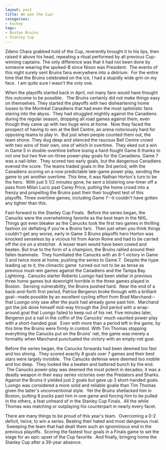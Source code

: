 ```yaml
---
layout: post
title: We won the Cup!
categories:
- hockey
tags:
- Boston Bruins
- Stanley Cup
---
```

Zdeno Chara grabbed hold of the Cup, reverently brought it to his lips, then raised it above his head, repeating a ritual performed by all previous Cup-winning captains. The only difference was that it had not been done by someone wearing the spoked-B since Nixon was President.  The events of this night surely sent Bruins fans everywhere into a delirium.  For the entire time that the Bruins celebrated on the ice, I had a stupidly wide grin on my face.  I am quite sure I wasn't the only one.

When the playoffs started back in April, not many fans would have thought this outcome to be possible.   The Bruins certainly did not make things easy on themselves. They started the playoffs with two disheartening home losses to the Montréal Canadiens that had even the most optimistic fans staring into the abyss.  They had struggled mightily against the Canadiens during the regular season, dropping all road games against them, even though they came up with two huge wins at home.  Now they faced the prospect of having to win at the Bell Centre, an arena notoriously hard for opposing teams to play in.  But just when people counted them out, the team shone. They dug deep and silenced the raucous Bell Centre crowd with two wins of their own, one of which in overtime.  They eked out a win in Game 5 in double-overtime before losing a hard-fought Game 6 thanks to not one but two five-on-three power-play goals for the Canadiens. Game 7 was a nail-biter.  They scored two early goals, but the dangerous Canadiens evened the score. The teams traded goals in the 3rd period, with the Canadiens scoring on a now predictable late-game power play, sending the game to yet another overtime. This time, it was Nathan Horton's turn to be the hero.  With just 5 1/2 minutes gone, he sent a blistering one-timer off a pass from Milan Lucic past Carey Price, putting the home crowd into a frenzy and propelling the Bruins past their their toughest test of this playoffs. Three overtime games, including Game 7--it couldn't have gotten any tighter than this.

Fast-forward to the Stanley Cup Finals.  Before the series began, the Canucks were the overwhelming favorite as the best team in the NHL.  Things got even bleaker as the Canucks took the first two games in thrilling fashion (or deflating if you're a Bruins fan).   Then just when you think things couldn't get any worse, early in Game 3 Bruins playoffs hero Horton was knocked senseless by a vicious hit  from Aaron Rome and had to be carried off the ice on a stretcher.  A lesser team would have been cowed and beaten. But true to the form of a champion, the Bruins rallied around their fallen teammate.  They humiliated the Canucks with an 8-1 victory in Game 3 and twice more at home, pushing the series to Game 7.  Despite the hype leading up to it, the climactic game  turned out not to be as tense as previous must-win games against the Canadiens and the Tampa Bay Lightning.  Canucks starter Roberto Luongo had been stellar in previous three home games but downright horrible in the three games played in Boston.  Sensing vulnerability, the Bruins pushed hard.  Near the end of a back-and-forth first period, Patrice Bergeron broke through with a brilliant goal--made possible by an excellent cycling effort from Brad Marchand--that Luongo only saw after the puck had already gone past him.  Marchand got the job done himself mid-way through the 2nd period with a wrap-around goal that Luongo failed to keep out of his net. Five minutes later, Bergeron put a nail in the coffin of the Canucks' much vaunted power-play with a short-handed goal.  Even with more than a period left in the game, by this time the Bruins were firmly in control. With Tim Thomas stopping everything the Canucks put on the Bruins' net, the game was merely a formality when Marchand punctuated the victory with an empty-net goal.

Before the series began, the Canucks forwards had been deemed too fast and too strong.  They scored exactly 8 goals over 7 games and their best stars were largely invisible.  The Canucks defense were deemed too mobile and too deep.  They looked like a beaten and battered bunch by the end.  The Canucks power-play was deemed the most potent in decades; it was a deadly weapon in their easy series victories over the Predators and Sharks. Against the Bruins it yielded just 2 goals but gave up 3 short-handed goals. Luongo was considered a more solid and reliable goalie than Tim Thomas given the latter's unconventional style.  Yet the Bruins shellacked him in Boston, putting 8 pucks past him in one game and forcing him to be pulled in the others, a feat unheard of in the Stanley Cup Finals.  All the while Thomas was matching or outplaying his counterpart in nearly every facet.

There are many things to be proud of this year's team.  Overcoming a 0-2 deficit, twice, to win a series. Beating their hated and most dangerous rival.  Sweeping the team that had dealt them such an ignominious end in the previous playoffs.  Scoring the fastest four goals in a Finals game to set the stage for an epic upset of the Cup favorite.  And finally, bringing home the Stanley Cup after a 39-year absence.
